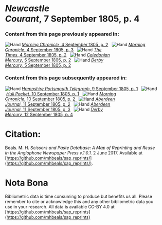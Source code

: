 # *Newcastle Courant*, 7 September 1805, p. 4  
  
### Content from this page previously appeared in:  
![Hand](http://scissorsandpaste.net/wp-content/uploads/2017/06/smallhandpointer.png) [*Morning Chronicle*, 4 September 1805, p. 2](https://mhbeals.github.io/sap_html/Morning-Chronicle/Morning-Chronicle-4-September-1805-p-2)  
![Hand](http://scissorsandpaste.net/wp-content/uploads/2017/06/smallhandpointer.png) [*Morning Chronicle*, 4 September 1805, p. 3](https://mhbeals.github.io/sap_html/Morning-Chronicle/Morning-Chronicle-4-September-1805-p-3)  
![Hand](http://scissorsandpaste.net/wp-content/uploads/2017/06/smallhandpointer.png) [*The Times*, 4 September 1805, p. 2](https://mhbeals.github.io/sap_html/The-Times/The-Times-4-September-1805-p-2)  
![Hand](http://scissorsandpaste.net/wp-content/uploads/2017/06/smallhandpointer.png) [*Caledonian Mercury*, 5 September 1805, p. 2](https://mhbeals.github.io/sap_html/Caledonian-Mercury/Caledonian-Mercury-5-September-1805-p-2)  
![Hand](http://scissorsandpaste.net/wp-content/uploads/2017/06/smallhandpointer.png) [*Derby Mercury*, 5 September 1805, p. 2](https://mhbeals.github.io/sap_html/Derby-Mercury/Derby-Mercury-5-September-1805-p-2)  
  
### Content from this page subsequently appeared in:  
![Hand](http://scissorsandpaste.net/wp-content/uploads/2017/06/smallhandpointer.png) [*Hampshire Portsmouth Telegraph*, 9 September 1805, p. 1](https://mhbeals.github.io/sap_html/Hampshire-Portsmouth-Telegraph/Hampshire-Portsmouth-Telegraph-9-September-1805-p-1)  
![Hand](http://scissorsandpaste.net/wp-content/uploads/2017/06/smallhandpointer.png) [*Hull Packet*, 10 September 1805, p. 1](https://mhbeals.github.io/sap_html/Hull-Packet/Hull-Packet-10-September-1805-p-1)  
![Hand](http://scissorsandpaste.net/wp-content/uploads/2017/06/smallhandpointer.png) [*Morning Chronicle*, 10 September 1805, p. 2](https://mhbeals.github.io/sap_html/Morning-Chronicle/Morning-Chronicle-10-September-1805-p-2)  
![Hand](http://scissorsandpaste.net/wp-content/uploads/2017/06/smallhandpointer.png) [*Aberdeen Journal*, 11 September 1805, p. 2](https://mhbeals.github.io/sap_html/Aberdeen-Journal/Aberdeen-Journal-11-September-1805-p-2)  
![Hand](http://scissorsandpaste.net/wp-content/uploads/2017/06/smallhandpointer.png) [*Aberdeen Journal*, 11 September 1805, p. 3](https://mhbeals.github.io/sap_html/Aberdeen-Journal/Aberdeen-Journal-11-September-1805-p-3)  
![Hand](http://scissorsandpaste.net/wp-content/uploads/2017/06/smallhandpointer.png) [*Derby Mercury*, 12 September 1805, p. 4](https://mhbeals.github.io/sap_html/Derby-Mercury/Derby-Mercury-12-September-1805-p-4)  


# Citation: 

Beals. M. H. *Scissors and Paste Database: A Map of Reprinting and Reuse in the Anglophone Newspaper Press v.1.0.1.* 2 June 2017. Available at [https://github.com/mhbeals/sap_reprints/](https://github.com/mhbeals/sap_reprints/). 

# Nota Bona

Bibliometric data is time consuming to produce but benefits us all. Please remember to cite or acknowledge this and any other bibliometric data you use in your research. All data is available CC-BY 4.0 at [https://github.com/mhbeals/sap_reprints](https://github.com/mhbeals/sap_reprints)